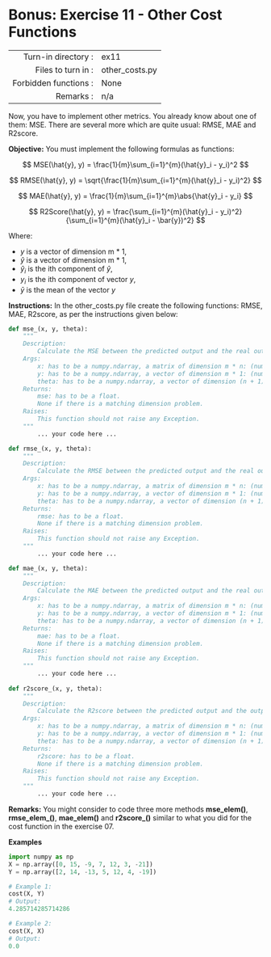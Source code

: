# Bonus: Exercise 11 - Other Cost Functions

|                         |                    |
| -----------------------:| ------------------ |
|   Turn-in directory :   |  ex11              |
|   Files to turn in :    |  other_costs.py    |
|   Forbidden functions : |  None              |
|   Remarks :             |  n/a               |


Now, you have to implement other metrics. You already know about one of them: MSE. There are several more which are quite usual: RMSE, MAE and R2score.  

**Objective:**
You must implement the following formulas as functions:

$$
MSE(\hat{y}, y) = \frac{1}{m}\sum_{i=1}^{m}(\hat{y}_i - y_i)^2
$$

$$
RMSE(\hat{y}, y) = \sqrt{\frac{1}{m}\sum_{i=1}^{m}(\hat{y}_i - y_i)^2}
$$

$$
MAE(\hat{y}, y) = \frac{1}{m}\sum_{i=1}^{m}\abs{\hat{y}_i - y_i}
$$

$$
R2Score(\hat{y}, y) = \frac{\sum_{i=1}^{m}(\hat{y}_i - y_i)^2}{\sum_{i=1}^{m}(\hat{y}_i - \bar{y})^2}
$$

Where:
- $y$ is a vector of dimension m * 1,
- $\hat{y}$ is a vector of dimension m * 1,
- $\hat{y}_i$ is the ith component of $\hat{y}$,
- $y_i$ is the ith component of vector $y$,
- $\bar{y}$ is the mean of the vector $y$

**Instructions:**
In the other_costs.py file create the following functions: RMSE, MAE, R2score, as per the instructions given below:
```python
def mse_(x, y, theta):
	"""
	Description:
		Calculate the MSE between the predicted output and the real output.
	Args:
		x: has to be a numpy.ndarray, a matrix of dimension m * n: (number of training examples, number of features).
        y: has to be a numpy.ndarray, a vector of dimension m * 1: (number of training examples, 1).
		theta: has to be a numpy.ndarray, a vector of dimension (n + 1) * 1: (number of features + 1, 1).
	Returns:
		mse: has to be a float.
		None if there is a matching dimension problem.
	Raises:
		This function should not raise any Exception.
	"""
		... your code here ...

def rmse_(x, y, theta):
	"""
	Description:
		Calculate the RMSE between the predicted output and the real output.
	Args:
		x: has to be a numpy.ndarray, a matrix of dimension m * n: (number of training examples, number of features).
        y: has to be a numpy.ndarray, a vector of dimension m * 1: (number of training examples, 1).
		theta: has to be a numpy.ndarray, a vector of dimension (n + 1) * 1: (number of features + 1, 1).
	Returns:
		rmse: has to be a float.
		None if there is a matching dimension problem.
	Raises:
		This function should not raise any Exception.
	"""
		... your code here ...

def mae_(x, y, theta):
	"""
	Description:
		Calculate the MAE between the predicted output and the real output.
	Args:
		x: has to be a numpy.ndarray, a matrix of dimension m * n: (number of training examples, number of features).
        y: has to be a numpy.ndarray, a vector of dimension m * 1: (number of training examples, 1).
		theta: has to be a numpy.ndarray, a vector of dimension (n + 1) * 1: (number of features + 1, 1).
	Returns:
		mae: has to be a float.
		None if there is a matching dimension problem.
	Raises:
		This function should not raise any Exception.
	"""
		... your code here ...
    
def r2score_(x, y, theta):
	"""
	Description:
		Calculate the R2score between the predicted output and the output.
	Args:
		x: has to be a numpy.ndarray, a matrix of dimension m * n: (number of training examples, number of features).
        y: has to be a numpy.ndarray, a vector of dimension m * 1: (number of training examples, 1).
		theta: has to be a numpy.ndarray, a vector of dimension (n + 1) * 1: (number of features + 1, 1).
	Returns:
		r2score: has to be a float.
		None if there is a matching dimension problem.
	Raises:
		This function should not raise any Exception.
	"""
		... your code here ...
```
**Remarks:**
You might consider to code three more methods **mse_elem()**, **rmse_elem_()**, **mae_elem()** and **r2score_()** similar to what you did for the cost function in the exercise 07.



**Examples**
```python
import numpy as np
X = np.array([0, 15, -9, 7, 12, 3, -21])
Y = np.array([2, 14, -13, 5, 12, 4, -19])

# Example 1:
cost(X, Y)
# Output:
4.285714285714286

# Example 2:
cost(X, X)
# Output:
0.0
```